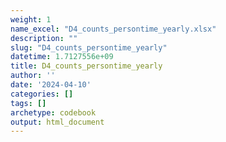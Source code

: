 ```yaml
---
weight: 1
name_excel: "D4_counts_persontime_yearly.xlsx"
description: ""
slug: "D4_counts_persontime_yearly"
datetime: 1.7127556e+09
title: D4_counts_persontime_yearly
author: ''
date: '2024-04-10'
categories: []
tags: []
archetype: codebook
output: html_document
---
```


<div class="tabcontent"></div>
